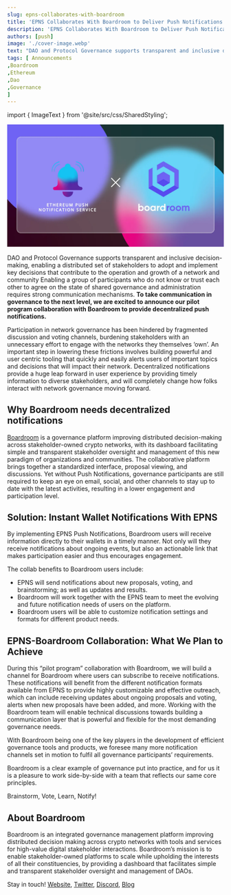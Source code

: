 ```yaml
---
slug: epns-collaborates-with-boardroom
title: 'EPNS Collaborates With Boardroom to Deliver Push Notifications for Protocol and DAO Governance'
description: 'EPNS Collaborates With Boardroom to Deliver Push Notifications for Protocol and DAO Governance'
authors: [push]
image: './cover-image.webp'
text: "DAO and Protocol Governance supports transparent and inclusive decision-making, enabling a distributed set of stakeholders to adopt and implement key decisions that contribute to the operation and growth of a network and community "
tags: [ Announcements
,Boardroom
,Ethereum
,Dao
,Governance
]
---
```

import { ImageText } from '@site/src/css/SharedStyling';

![Cover Image of EPNS Collaborates With Boardroom to Deliver Push Notifications for Protocol and DAO Governance](./cover-image.webp)

<!--truncate-->

DAO and Protocol Governance supports transparent and inclusive decision-making, enabling a distributed set of stakeholders to adopt and implement key decisions that contribute to the operation and growth of a network and community Enabling a group of participants who do not know or trust each other to agree on the state of shared governance and administration requires strong communication mechanisms. **To take communication in governance to the next level, we are excited to announce our pilot program collaboration with Boardroom to provide decentralized push notifications.**

Participation in network governance has been hindered by fragmented discussion and voting channels, burdening stakeholders with an unnecessary effort to engage with the networks they themselves ‘own’. An important step in lowering these frictions involves building powerful and user centric tooling that quickly and easily alerts users of important topics and decisions that will impact their network. Decentralized notifications provide a huge leap forward in user experience by providing timely information to diverse stakeholders, and will completely change how folks interact with network governance moving forward.

**Why Boardroom needs decentralized notifications**
---------------------------------------------------

[Boardroom](https://www.boardroom.info/) is a governance platform improving distributed decision-making across stakeholder-owned crypto networks, with its dashboard facilitating simple and transparent stakeholder oversight and management of this new paradigm of organizations and communities. The collaborative platform brings together a standardized interface, proposal viewing, and discussions. Yet without Push Notifications, governance participants are still required to keep an eye on email, social, and other channels to stay up to date with the latest activities, resulting in a lower engagement and participation level.

**Solution: Instant Wallet Notifications With EPNS**
----------------------------------------------------

By implementing EPNS Push Notifications, Boardroom users will receive information directly to their wallets in a timely manner. Not only will they receive notifications about ongoing events, but also an actionable link that makes participation easier and thus encourages engagement.

The collab benefits to Boardroom users include:

*   EPNS will send notifications about new proposals, voting, and brainstorming; as well as updates and results.
*   Boardroom will work together with the EPNS team to meet the evolving and future notification needs of users on the platform.
*   Boardroom users will be able to customize notification settings and formats for different product needs.

**EPNS-Boardroom Collaboration: What We Plan to Achieve**
---------------------------------------------------------

During this “pilot program” collaboration with Boardroom, we will build a channel for Boardroom where users can subscribe to receive notifications. These notifications will benefit from the different notification formats available from EPNS to provide highly customizable and effective outreach, which can include receiving updates about ongoing proposals and voting, alerts when new proposals have been added, and more. Working with the Boardroom team will enable technical discussions towards building a communication layer that is powerful and flexible for the most demanding governance needs.

With Boardroom being one of the key players in the development of efficient governance tools and products, we foresee many more notification channels set in motion to fulfil all governance participants’ requirements.

Boardroom is a clear example of governance put into practice, and for us it is a pleasure to work side-by-side with a team that reflects our same core principles.

Brainstorm, Vote, Learn, Notify!

**About Boardroom**
-------------------

Boardroom is an integrated governance management platform improving distributed decision making across crypto networks with tools and services for high-value digital stakeholder interactions. Boardroom’s mission is to enable stakeholder-owned platforms to scale while upholding the interests of all their constituencies, by providing a dashboard that facilitates simple and transparent stakeholder oversight and management of DAOs.

Stay in touch! [Website](https://www.boardroom.info/), [Twitter](https://twitter.com/boardroom_info), [Discord](https://t.co/H4VJVIA00J?amp=1), [Blog](https://governance.substack.com/)